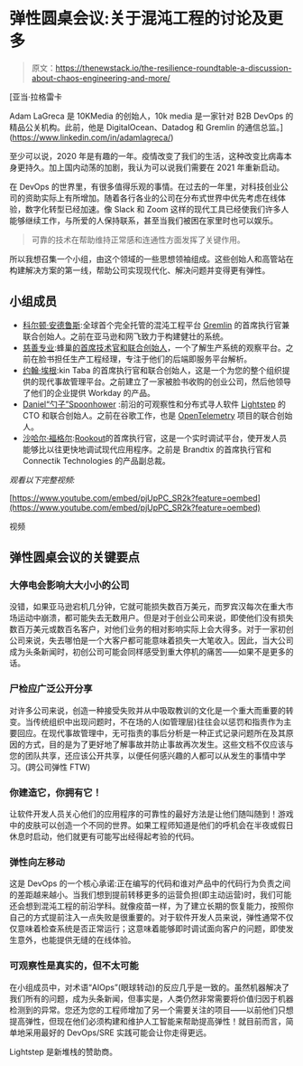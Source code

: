 # 弹性圆桌会议:关于混沌工程的讨论及更多

> 原文：<https://thenewstack.io/the-resilience-roundtable-a-discussion-about-chaos-engineering-and-more/>

[](https://www.linkedin.com/in/adamlagreca/)

 [亚当·拉格雷卡

Adam LaGreca 是 10KMedia 的创始人，10k media 是一家针对 B2B DevOps 的精品公关机构。此前，他是 DigitalOcean、Datadog 和 Gremlin 的通信总监。](https://www.linkedin.com/in/adamlagreca/) [](https://www.linkedin.com/in/adamlagreca/)

至少可以说，2020 年是有趣的一年。疫情改变了我们的生活，这种改变比病毒本身更持久。加上国内动荡的加剧，我认为可以说我们需要在 2021 年重新启动。

在 DevOps 的世界里，有很多值得乐观的事情。在过去的一年里，对科技创业公司的资助实际上有所增加。随着各行各业的公司在分布式世界中优先考虑在线体验，数字化转型已经加速。像 Slack 和 Zoom 这样的现代工具已经使我们许多人能够继续工作，与所爱的人保持联系，甚至当我们被困在家里时也可以娱乐。

> 可靠的技术在帮助维持正常感和连通性方面发挥了关键作用。

所以我想召集一个小组，由这个领域的一些思想领袖组成。这些创始人和高管站在构建解决方案的第一线，帮助公司实现现代化、解决问题并变得更有弹性。

## **小组成员**

*   [科尔顿·安德鲁斯](https://twitter.com/koltonandrus):全球首个完全托管的混沌工程平台 [Gremlin](https://www.gremlin.com/) 的首席执行官兼联合创始人。之前在亚马逊和网飞致力于构建健壮的系统。
*   [慈善专业](https://twitter.com/mipsytipsy):蜂巢[的首席技术官和联合创始人](https://www.honeycomb.io/)，一个了解生产系统的观察平台。之前在脸书担任生产工程经理，专注于他们的后端即服务平台解析。
*   [约翰·埃根](https://twitter.com/john3gan):kin Taba 的首席执行官和联合创始人，这是一个为您的整个组织提供的现代事故管理平台。之前建立了一家被脸书收购的创业公司，然后他领导了他们的企业提供 Workday 的产品。
*   [Daniel“勺子”Spoonhower](https://twitter.com/save_spoons) :前沿的可观察性和分布式寻人软件 [Lightstep](https://lightstep.com/?utm_content=inline-mention) 的 CTO 和联合创始人。之前在谷歌工作，也是 [OpenTelemetry](https://opentelemetry.io/) 项目的联合创始人。
*   [沙哈尔·福格尔](https://twitter.com/shahar_fogel):[Rookout](https://www.rookout.com/)的首席执行官，这是一个实时调试平台，使开发人员能够比以往更快地调试现代应用程序。之前是 Brandtix 的首席执行官和 Connectik Technologies 的产品副总裁。

*观看以下完整视频:*

[https://www.youtube.com/embed/pjUpPC_SR2k?feature=oembed](https://www.youtube.com/embed/pjUpPC_SR2k?feature=oembed)

视频

## 弹性圆桌会议的关键要点

### **大停电会影响大大小小的公司**

没错，如果亚马逊宕机几分钟，它就可能损失数百万美元，而罗宾汉每次在重大市场运动中崩溃，都可能失去无数用户。但是对于创业公司来说，即使他们没有损失数百万美元或数百名客户，对他们业务的相对影响实际上会大得多。对于一家初创公司来说，失去哪怕是一个大客户都可能意味着损失一大笔收入。因此，当大公司成为头条新闻时，初创公司可能会同样感受到重大停机的痛苦——如果不是更多的话。

### **尸检应广泛公开分享**

对许多公司来说，创造一种接受失败并从中吸取教训的文化是一个重大而重要的转变。当传统组织中出现问题时，不在场的人(如管理层)往往会以惩罚和指责作为主要回应。在现代事故管理中，无可指责的事后分析是一种正式记录问题所在及其原因的方式，目的是为了更好地了解事故并防止事故再次发生。这些文档不仅应该与您的团队共享，还应该公开共享，以便任何感兴趣的人都可以从发生的事情中学习。(跨公司弹性 FTW)

### **你建造它，你拥有它！**

让软件开发人员关心他们的应用程序的可靠性的最好方法是让他们随叫随到！游戏中的皮肤可以创造一个不同的世界。如果工程师知道是他们的呼机会在半夜或假日休息时启动，他们就更有可能写出经得起考验的代码。

### **弹性向左移动**

这是 DevOps 的一个核心承诺:正在编写的代码和谁对产品中的代码行为负责之间的差距越来越小。当我们想到提前转移更多的运营负担(即主动运营)时，我们可能还会想到混沌工程的前沿学科。就像疫苗一样，为了建立长期的恢复能力，按照你自己的方式提前注入一点失败是很重要的。对于软件开发人员来说，弹性通常不仅仅意味着检查系统是否正常运行；这意味着能够即时调试面向客户的问题，即使发生意外，也能提供无缝的在线体验。

### **可观察性是真实的，但不太可能**

在小组成员中，对术语“AIOps”(眼球转动)的反应几乎是一致的。虽然机器解决了我们所有的问题，成为头条新闻，但事实是，人类仍然非常需要将价值归因于机器检测到的异常。您还为您的工程师增加了另一个需要关注的项目——以前他们只想提高弹性，但现在他们必须构建和维护人工智能来帮助提高弹性！就目前而言，简单地采用最好的 DevOps/SRE 实践可能会让你走得更远。

Lightstep 是新堆栈的赞助商。

<svg xmlns:xlink="http://www.w3.org/1999/xlink" viewBox="0 0 68 31" version="1.1"><title>Group</title> <desc>Created with Sketch.</desc></svg>